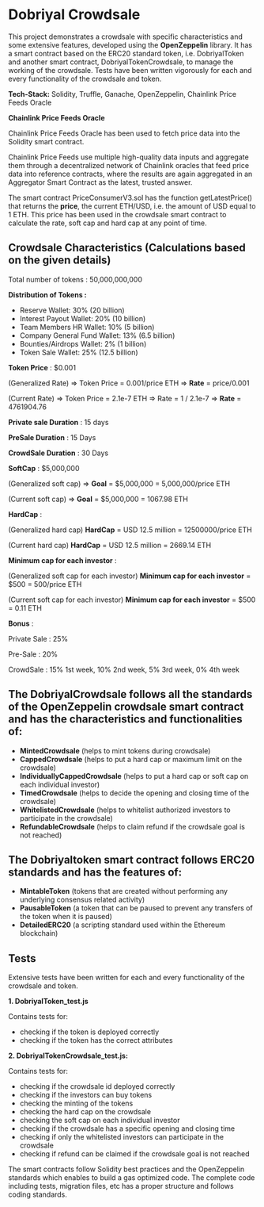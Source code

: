 # Dobriyal Crowdsale

This project demonstrates a crowdsale with specific characteristics and some extensive features, developed using the **OpenZeppelin** library. It has a smart contract based on the ERC20 standard token, i.e. DobriyalToken and another smart contract, DobriyalTokenCrowdsale, to manage the working of the crowdsale. Tests have been written vigorously for each and every functionality of the crowdsale and token.

**Tech-Stack:** Solidity, Truffle, Ganache, OpenZeppelin, Chainlink Price Feeds Oracle

**Chainlink Price Feeds Oracle** 

Chainlink Price Feeds Oracle has been used to fetch price data into the Solidity smart contract.

Chainlink Price Feeds use multiple high-quality data inputs and aggregate them through a decentralized network of Chainlink oracles that feed price data into reference contracts, where the results are again aggregated in an Aggregator Smart Contract as the latest, trusted answer.

The smart contract PriceConsumerV3.sol has the function getLatestPrice() that returns the **price**, the current ETH/USD, i.e. the amount of USD equal to 1 ETH. This price has been used in the crowdsale smart contract to calculate the rate, soft cap and hard cap at any point of time.

## Crowdsale Characteristics (Calculations based on the given details)

Total number of tokens : 50,000,000,000

**Distribution of Tokens :**	 			

- Reserve Wallet: 30% (20 billion)
- Interest Payout Wallet: 20% (10 billion)
- Team Members HR Wallet: 10% (5 billion) 
- Company General Fund Wallet: 13% (6.5 billion) 
- Bounties/Airdrops Wallet: 2% (1 billion)
- Token Sale Wallet: 25% (12.5 billion) 

**Token Price** : $0.001

(Generalized Rate)
=> Token Price = 0.001/price ETH
=> **Rate** = price/0.001

(Current Rate)
=> Token Price = 2.1e-7 ETH
=> Rate = 1 / 2.1e-7
=> **Rate** = 4761904.76

**Private sale Duration** :  15 days

**PreSale Duration** : 15 Days

**CrowdSale Duration** : 30 Days

**SoftCap** : $5,000,000

(Generalized soft cap)
=> **Goal** = $5,000,000 = 5,000,000/price ETH

(Current soft cap)
=> **Goal** = $5,000,000 = 1067.98 ETH

**HardCap** : 

(Generalized hard cap)
**HardCap** =  USD 12.5 million = 12500000/price ETH

(Current hard cap)
**HardCap** = USD 12.5 million = 2669.14 ETH

              

**Minimum cap for each investor** : 

(Generalized soft cap for each investor)
**Minimum cap for each investor** = $500 = 500/price ETH

(Current soft cap for each investor)
**Minimum cap for each investor** = $500 = 0.11 ETH

**Bonus** : 

Private Sale : 25%

Pre-Sale : 20%

CrowdSale : 15% 1st week, 10% 2nd week, 5% 3rd week, 0% 4th week

## The DobriyalCrowdsale follows all the standards of the OpenZeppelin crowdsale smart contract and has the characteristics and functionalities of:

- **MintedCrowdsale** (helps to mint tokens during crowdsale)
- **CappedCrowdsale** (helps to put a hard cap or maximum limit on the crowdsale) 
- **IndividuallyCappedCrowdsale** (helps to put a hard cap or soft cap on each individual investor)
- **TimedCrowdsale** (helps to decide the opening and closing time of the crowdsale)
- **WhitelistedCrowdsale** (helps to whitelist authorized investors to participate in the crowdsale)
- **RefundableCrowdsale** (helps to claim refund if the crowdsale goal is not reached)

## The Dobriyaltoken smart contract follows ERC20 standards and has the features of:

- **MintableToken** (tokens that are created without performing any underlying consensus related activity)
- **PausableToken** (a token that can be paused to prevent any transfers of the token when it is paused)
- **DetailedERC20** (a scripting standard used within the Ethereum blockchain)

## Tests

Extensive tests have been written for each and every functionality of the crowdsale and token.

**1. DobriyalToken_test.js**

  Contains tests for:
  
  - checking if the token is deployed correctly
  - checking if the token has the correct attributes
  
**2. DobriyalTokenCrowdsale_test.js:**

  Contains tests for:
  
  - checking if the crowdsale id deployed correctly
  - checking if the investors can buy tokens
  - checking the minting of the tokens
  - checking the hard cap on the crowdsale
  - checking the soft cap on each individual investor
  - checking if the crowdsale has a specific opening and closing time
  - checking if only the whitelisted investors can participate in the crowdsale
  - checking if refund can be claimed if the crowdsale goal is not reached
  

The smart contracts follow Solidity best practices and the OpenZeppelin standards which enables to build a gas optimized code.
The complete code including tests, migration files, etc has a proper structure and follows coding standards.
